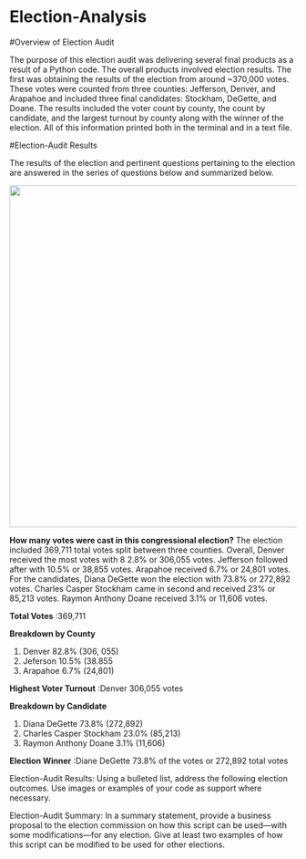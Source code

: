 # Election-Analysis
#Overview of Election Audit

The purpose of this election audit was delivering several final products as a result of a Python code. The overall products involved election results. The first was obtaining the results of the election from around ~370,000 votes. These votes were counted from three counties: Jefferson, Denver, and Arapahoe and included three final candidates: Stockham, DeGette, and Doane. The results included the voter count by county, the count by candidate, and the largest turnout by county along with the winner of the election. All of this information printed both in the terminal and in a text file. 

#Election-Audit Results

The results of the election and pertinent questions pertaining to the election are answered in the series of questions below and summarized below. 

<p align="center">
<img src="https://github.com/teachjanderson/Election_Analysis/blob/main/Resources/OutputTerminal.png" width="600" />

**How many votes were cast in this congressional election?**
The election included 369,711 total votes split between three counties. Overall, Denver received the most votes with 8 2.8% or 306,055 votes. Jefferson followed after with 10.5% or 38,855 votes. Arapahoe received 6.7% or 24,801 votes. For the candidates, Diana DeGette won the election with 73.8% or 272,892 votes. Charles Casper Stockham came in second and received 23% or 85,213 votes. Raymon Anthony Doane received 3.1% or 11,606 votes. 

**Total Votes**
:369,711
  
**Breakdown by County**
1. Denver 82.8% (306, 055)
1. Jeferson 10.5% (38.855
1. Arapahoe 6.7% (24,801)
  
**Highest Voter Turnout**
:Denver 306,055 votes

**Breakdown by Candidate**
1. Diana DeGette 73.8% (272,892)
1. Charles Casper Stockham 23.0% (85,213)
1. Raymon Anthony Doane 3.1% (11,606)
  
**Election Winner**
:Diane DeGette 73.8% of the votes or 272,892 total votes
  

Election-Audit Results: Using a bulleted list, address the following election outcomes. Use images or examples of your code as support where necessary.


Election-Audit Summary: In a summary statement, provide a business proposal to the election commission on how this script can be used—with some modifications—for any election. Give at least two examples of how this script can be modified to be used for other elections.
